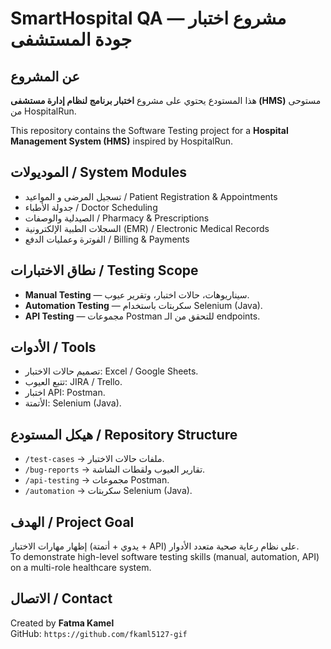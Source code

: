 # SmartHospital QA — مشروع اختبار جودة المستشفى

## عن المشروع
هذا المستودع يحتوي على مشروع **اختبار برنامج لنظام إدارة مستشفى (HMS)** مستوحى من HospitalRun.

This repository contains the Software Testing project for a **Hospital Management System (HMS)** inspired by HospitalRun.

## الموديولات / System Modules
- تسجيل المرضى و المواعيد / Patient Registration & Appointments  
- جدولة الأطباء / Doctor Scheduling  
- الصيدلية والوصفات / Pharmacy & Prescriptions  
- السجلات الطبية الإلكترونية (EMR) / Electronic Medical Records  
- الفوترة وعمليات الدفع / Billing & Payments  

## نطاق الاختبارات / Testing Scope
- **Manual Testing** — سيناريوهات، حالات اختبار، وتقرير عيوب.  
- **Automation Testing** — سكربتات باستخدام Selenium (Java).  
- **API Testing** — مجموعات Postman للتحقق من الـ endpoints.  

## الأدوات / Tools
- تصميم حالات الاختبار: Excel / Google Sheets.  
- تتبع العيوب: JIRA / Trello.  
- اختبار API: Postman.  
- الأتمتة: Selenium (Java).  

## هيكل المستودع / Repository Structure
- `/test-cases` → ملفات حالات الاختبار.  
- `/bug-reports` → تقارير العيوب ولقطات الشاشة.  
- `/api-testing` → مجموعات Postman.  
- `/automation` → سكربتات Selenium (Java).  

## الهدف / Project Goal
إظهار مهارات الاختبار (يدوي + أتمتة + API) على نظام رعاية صحية متعدد الأدوار.  
To demonstrate high-level software testing skills (manual, automation, API) on a multi-role healthcare system.

## الاتصال / Contact
Created by **Fatma Kamel**  
GitHub: `https://github.com/fkaml5127-gif`
